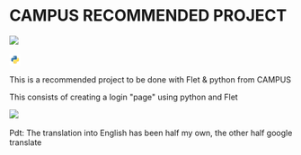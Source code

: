 # CAMPUS RECOMMENDED PROJECT

<code><img height="450" src="https://media.licdn.com/dms/image/C4E0BAQHP5CTuGKOO3w/company-logo_200_200/0/1662383842910?e=1685577600&v=beta&t=ukJfUAM8nHWJhfSdRj1jFHdIxoRgb6W2-afQNTtgCos"></code>


<code><img height="20" src="https://raw.githubusercontent.com/github/explore/80688e429a7d4ef2fca1e82350fe8e3517d3494d/topics/python/python.png"></code>

This is a recommended project to be done with Flet & python from CAMPUS

This consists of creating a login "page" using python and Flet
 
<code><img height="650" src="https://media.publit.io/file/dasdasdasdsad.png"></code>













Pdt: The translation into English has been half my own, the other half google translate

 
